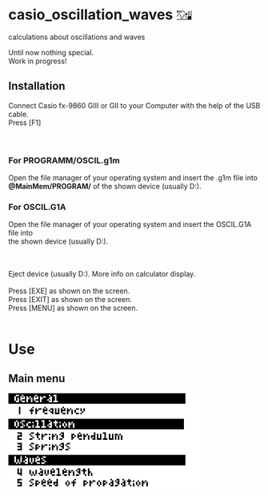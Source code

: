 # casio_oscillation_waves ![OCIL icon](MainIcon.bmp)
calculations about oscillations and waves

Until now nothing special.<br>
Work in progress!<br>

## Installation

Connect Casio fx-9860 GIII or GII to your Computer with the help of the USB cable.<br>
Press [F1]<br>
<br>
<br>


### For PROGRAMM/OSCIL.g1m
Open the file manager of your operating system and insert the .g1m file into **@MainMem/PROGRAM/** of the shown device (usually D:).

### For OSCIL.G1A

Open the file manager of your operating system and insert the OSCIL.G1A file into <br>
the shown device (usually D:).<br>
<br>

<br>
Eject device (usually D:). More info on calculator display.<br>
<br>
Press [EXE] as shown on the screen.<br>
Press [EXIT] as shown on the screen.<br>
Press [MENU] as shown on the screen.<br>
<br>

# Use
## Main menu
![Main menu](OSCIL_Main.bmp)
